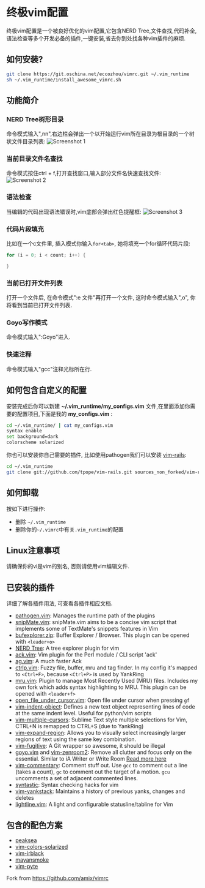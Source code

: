 # 终极vim配置
终极vim配置是一个被良好优化的vim配置,它包含NERD Tree,文件查找,代码补全,语法检查等多个开发必备的插件,一键安装,省去你到处找各种vim插件的麻烦.



## 如何安装?

```bash
git clone https://git.oschina.net/eccozhou/vimrc.git ~/.vim_runtime
sh ~/.vim_runtime/install_awesome_vimrc.sh
```


## 功能简介

### NERD Tree树形目录
命令模式输入",nn",右边栏会弹出一个以开始运行vim所在目录为根目录的一个树状文件目录列表:
![Screenshot 1](http://d3.freep.cn/3tb_160903110454be7e572973.png)


### 当前目录文件名查找
命令模式按住ctrl + f,打开查找窗口,输入部分文件名快速查找文件:
![Screenshot 2](http://d2.freep.cn/3tb_1609031121082u5n572973.png)


### 语法检查
当编辑的代码出现语法错误时,vim底部会弹出红色提醒框:
![Screenshot 3](http://d2.freep.cn/3tb_160903115729dnvi572973.png)


### 代码片段填充
比如在一个c文件里, 插入模式你输入`for<tab>`, 她将填充一个for循环代码片段:

```c
for (i = 0; i < count; i++) {

}
```

### 当前已打开文件列表
打开一个文件后, 在命令模式":e 文件"再打开一个文件, 这时命令模式输入",o", 你将看到当前已打开文件列表.


### Goyo写作模式
命令模式输入":Goyo"进入.


### 快速注释
命令模式输入"gcc"注释光标所在行.


## 如何包含自定义的配置
安装完成后你可以新建 **~/.vim_runtime/my_configs.vim** 文件,在里面添加你需要的配置项目,下面是我的 **my_configs.vim** :

```bash
cd ~/.vim_runtime/ | cat my_configs.vim
syntax enable
set background=dark
colorscheme solarized
```

你也可以安装你自己需要的插件, 比如使用pathogen我们可以安装 [vim-rails](https://github.com/tpope/vim-rails):

```bash
cd ~/.vim_runtime
git clone git://github.com/tpope/vim-rails.git sources_non_forked/vim-rails
```

## 如何卸载
按如下进行操作:
* 删除 `~/.vim_runtime`
* 删除你的`~/.vimrc`中有关`.vim_runtime`的配置


## Linux注意事项
请确保你的vi是vim的别名, 否则请使用vim编辑文件.


## 已安装的插件
详细了解各插件用法, 可查看各插件相应文档.

* [pathogen.vim](https://github.com/tpope/vim-pathogen): Manages the runtime path of the plugins
* [snipMate.vim](https://github.com/garbas/vim-snipmate): snipMate.vim aims to be a concise vim script that implements some of TextMate's snippets features in Vim
* [bufexplorer.zip](https://github.com/vim-scripts/bufexplorer.zip): Buffer Explorer / Browser. This plugin can be opened with `<leader+o>`
* [NERD Tree](https://github.com/scrooloose/nerdtree): A tree explorer plugin for vim
* [ack.vim](https://github.com/mileszs/ack.vim): Vim plugin for the Perl module / CLI script 'ack'
* [ag.vim](https://github.com/rking/ag.vim): A much faster Ack
* [ctrlp.vim](https://github.com/ctrlpvim/ctrlp.vim): Fuzzy file, buffer, mru and tag finder. In my config it's mapped to `<Ctrl+F>`, because `<Ctrl+P>` is used by YankRing
* [mru.vim](https://github.com/vim-scripts/mru.vim): Plugin to manage Most Recently Used (MRU) files. Includes my own fork which adds syntax highlighting to MRU. This plugin can be opened with `<leader+f>`
* [open_file_under_cursor.vim](https://github.com/amix/open_file_under_cursor.vim): Open file under cursor when pressing `gf`
* [vim-indent-object](https://github.com/michaeljsmith/vim-indent-object): Defines a new text object representing lines of code at the same indent level. Useful for python/vim scripts
* [vim-multiple-cursors](https://github.com/terryma/vim-multiple-cursors): Sublime Text style multiple selections for Vim, CTRL+N is remapped to CTRL+S (due to YankRing)
* [vim-expand-region](https://github.com/terryma/vim-expand-region): Allows you to visually select increasingly larger regions of text using the same key combination.
* [vim-fugitive](https://github.com/tpope/vim-fugitive): A Git wrapper so awesome, it should be illegal
* [goyo.vim](https://github.com/junegunn/goyo.vim) and [vim-zenroom2](https://github.com/amix/vim-zenroom2): 
Remove all clutter and focus only on the essential. Similar to iA Writer or Write Room [Read more here](http://amix.dk/blog/post/19744)
* [vim-commentary](https://github.com/tpope/vim-commentary): Comment stuff out.  Use `gcc` to comment out a line (takes a count), `gc` to comment out the target of a motion. `gcu` uncomments a set of adjacent commented lines.
* [syntastic](https://github.com/scrooloose/syntastic): Syntax checking hacks for vim
* [vim-yankstack](https://github.com/maxbrunsfeld/vim-yankstack): Maintains a history of previous yanks, changes and deletes
* [lightline.vim](https://github.com/itchyny/lightline.vim): A light and configurable statusline/tabline for Vim


## 包含的配色方案

* [peaksea](https://github.com/vim-scripts/peaksea)
* [vim-colors-solarized](https://github.com/altercation/vim-colors-solarized)
* [vim-irblack](https://github.com/wgibbs/vim-irblack)
* [mayansmoke](https://github.com/vim-scripts/mayansmoke)
* [vim-pyte](https://github.com/therubymug/vim-pyte)


Fork from https://github.com/amix/vimrc
